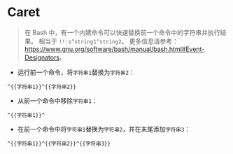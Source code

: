 # Caret

> 在 Bash 中，有一个内建命令可以快速替换前一个命令中的字符串并执行结果。
> 相当于 `!!:s^string1^string2`。
> 更多信息请参考：<https://www.gnu.org/software/bash/manual/bash.html#Event-Designators>。

- 运行前一个命令，将`字符串1`替换为`字符串2`：

`^{{字符串1}}^{{字符串2}}`

- 从前一个命令中移除`字符串1`：

`^{{字符串1}}^`

- 在前一个命令中将`字符串1`替换为`字符串2`，并在末尾添加`字符串3`：

`^{{字符串1}}^{{字符串2}}^{{字符串3}}`

